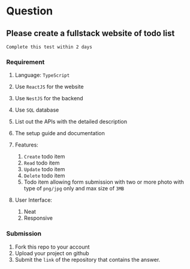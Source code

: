 # Question

## Please create a fullstack website of todo list
    Complete this test within 2 days
### Requirement
1. Language: `TypeScript`
2. Use `ReactJS` for the website
3. Use `NestJS` for the backend
4. Use `SQL` database
5. List out the APIs with the detailed description
6. The setup guide and documentation
7. Features:
    1. `Create` todo item
    2. `Read` todo item
    3. `Update` todo item
    4. `Delete` todo item
    5. Todo item allowing form submission with two or more photo with type of `png/jpg` only and max size of `3MB`
  
8. User Interface:
    1. Neat
    2. Responsive

### Submission
1. Fork this repo to your account
2. Upload your project on github
3. Submit the `link` of the repository that contains the answer.
